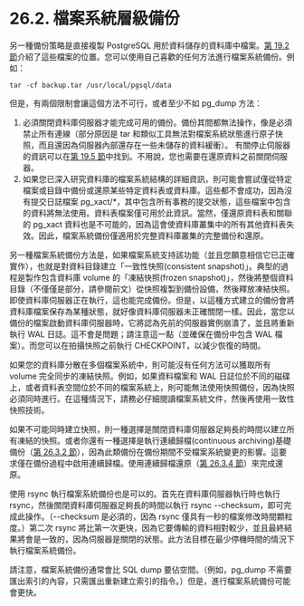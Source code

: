 # 26.2. 檔案系統層級備份

另一種備份策略是直接複製 PostgreSQL 用於資料儲存的資料庫中檔案。[第 19.2 節](../server-setup-and-operation/creating-a-database-cluster.md)介紹了這些檔案的位置。您可以使用自己喜歡的任何方法進行檔案系統備份。例如：

```
tar -cf backup.tar /usr/local/pgsql/data
```

但是，有兩個限制會讓這個方法不可行，或者至少不如 pg\_dump 方法：

1. 必須關閉資料庫伺服器才能完成可用的備份。備份其間都無法操作，像是必須禁止所有連線（部分原因是 tar 和類似工具無法對檔案系統狀態進行原子快照，而且還因為伺服器內部還存在一些未儲存的資料緩衝）。 有關停止伺服器的資訊可以在[第 19.5 節](../server-setup-and-operation/shutting-down-the-server.md)中找到。不用說，您也需要在還原資料之前關閉伺服器。
2. 如果您已深入研究資料庫的檔案系統結構的詳細資訊，則可能會嘗試僅從特定檔案或目錄中備份或還原某些特定資料表或資料庫。這些都不會成功，因為沒有提交日誌檔案 pg\_xact/\*，其中包含所有事務的提交狀態，這些檔案中包含的資料將無法使用。資料表檔案僅可用於此資訊。當然，僅還原資料表和關聯的 pg\_xact 資料也是不可能的，因為這會使資料庫叢集中的所有其他資料表失效。因此，檔案系統備份僅適用於完整資料庫叢集的完整備份和還原。

另一種檔案系統備份方法是，如果檔案系統支持該功能（並且您願意相信它已正確實作），也就是對資料目錄建立「一致性快照(consistent snapshot)」。典型的過程是製作包含資料庫 volume 的「凍結快照(frozen snapshot)」，然後將整個資料目錄（不僅僅是部分，請參閱前文）從快照複製到備份設備，然後釋放凍結快照。即使資料庫伺服器正在執行，這也能完成備份。但是，以這種方式建立的備份會將資料庫檔案保存為某種狀態，就好像資料庫伺服器未正確關閉一樣。因此，當您以備份的檔案啟動資料庫伺服器時，它將認為先前的伺服器實例崩潰了，並且將重新執行 WAL 日誌。這不會是問題；請注意這一點（並確保在備份中包含 WAL 檔案）。而您可以在拍攝快照之前執行 CHECKPOINT，以減少恢復的時間。

如果您的資料庫分散在多個檔案系統中，則可能沒有任何方法可以獲取所有 volume 完全同步的凍結快照。例如，如果資料檔案和 WAL 日誌位於不同的磁碟上，或者資料表空間位於不同的檔案系統上，則可能無法使用快照備份，因為快照必須同時進行。在這種情況下，請務必仔細閱讀檔案系統文件，然後再使用一致性快照技術。

如果不可能同時建立快照，則一種選擇是關閉資料庫伺服器足夠長的時間以建立所有凍結的快照。或者你還有一種選擇是執行連續歸檔(continuous archiving)基礎備份（[第 26.3.2 節](continuous-archiving-and-point-in-time-recovery-pitr.md#25-3-2-making-a-base-backup)），因為此類備份在備份期間不受檔案系統變更的影響。這要求僅在備份過程中啟用連續歸檔。使用連續歸檔還原（[第 26.3.4 節](continuous-archiving-and-point-in-time-recovery-pitr.md#25-3-4-recovering-using-a-continuous-archive-backup)）來完成還原。

使用 rsync 執行檔案系統備份也是可以的。首先在資料庫伺服器執行時也執行 rsync，然後關閉資料庫伺服器足夠長的時間以執行 rsync --checksum，即可完成此操作。（--checksum 是必須的，因為 rsync 僅具有一秒的檔案修改時間顆粒度。）第二次 rsync 將比第一次更快，因為它要傳輸的資料相對較少，並且最終結果將會是一致的，因為伺服器是關閉的狀態。此方法目標在最少停機時間的情況下執行檔案系統備份。

請注意，檔案系統備份通常會比 SQL dump 要佔空間。（例如，pg\_dump 不需要匯出索引的內容，只需匯出重新建立索引的指令。）但是，進行檔案系統備份可能會更快。
